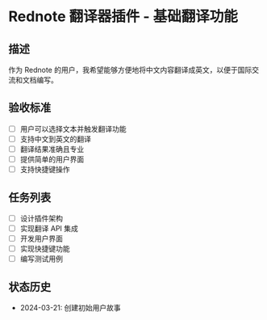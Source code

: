 # Rednote 翻译器插件 - 基础翻译功能

## 描述
作为 Rednote 的用户，我希望能够方便地将中文内容翻译成英文，以便于国际交流和文档编写。

## 验收标准
- [ ] 用户可以选择文本并触发翻译功能
- [ ] 支持中文到英文的翻译
- [ ] 翻译结果准确且专业
- [ ] 提供简单的用户界面
- [ ] 支持快捷键操作

## 任务列表
- [ ] 设计插件架构
- [ ] 实现翻译 API 集成
- [ ] 开发用户界面
- [ ] 实现快捷键功能
- [ ] 编写测试用例

## 状态历史
- 2024-03-21: 创建初始用户故事 